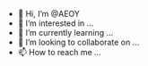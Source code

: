 - 👋 Hi, I’m @AEOY
- 👀 I’m interested in ...
- 🌱 I’m currently learning ...
- 💞️ I’m looking to collaborate on ...
- 📫 How to reach me ...

<!---
AEOY/AEOY is a ✨ special ✨ repository because its `README.md` (this file) appears on your GitHub profile.
You can click the Preview link to take a look at your changes.
--->
